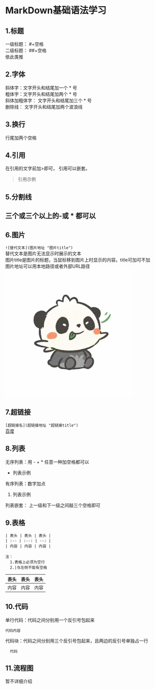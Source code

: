 # MarkDown基础语法学习

## 1.标题
  一级标题： #+空格  
  二级标题： ##+空格  
  依此类推

## 2.字体
  斜体字：文字开头和结尾加一个 * 号  
  粗体字：文字开头和结尾加两个 * 号  
  斜体加粗体字： 文字开头和结尾加三个 * 号  
  删除线： 文字开头和结尾加两个波浪线  

## 3.换行
  行尾加两个空格  

## 4.引用
  在引用的文字前加>即可， 引用可以嵌套。
  > 引用示例

## 5.分割线
  三个或三个以上的-或 * 都可以  
  ---

## 6.图片
  `![替代文本](图片地址 "图片title")`   
  替代文本是图片无法显示时展示的文本   
  图片title是图片的标题，当鼠标移到图片上时显示的内容。title可加可不加  
  图片地址可以用本地路径或者外部URL路径  
  ![图片示例](image/example.jpeg "图片示例")  


## 7.超链接

  `[超链接名](超链接地址 "超链接title")`  
  [百度](http://baidu.com)


## 8.列表
  无序列表：用 - + * 任意一种加空格都可以  

  - 列表示例  

  有序列表：数字加点  

  1. 列表示例  

  列表嵌套： 上一级和下一级之间敲三个空格即可



## 9.表格  

```    
| 表头 | 表头 | 表头 |
| :-- | :--: | --: |
| 内容 | 内容 | 内容 |

注：
  1.表格上必须为空行
  2.|与左侧不能有空格
```

| 表头 | 表头 | 表头 |
| :-- | :--: | --: |
| 内容 | 内容 | 内容 |


## 10.代码
   单行代码：代码之间分别用一个反引号包起来  

   `代码内容`  

   代码块：代码之间分别用三个反引号包起来，且两边的反引号单独占一行 

   ```
     代码  
   ```

## 11.流程图
   暂不详细介绍  


     
 





